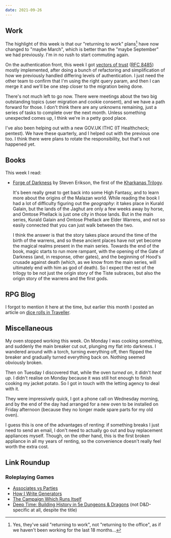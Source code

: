```yaml
---
date: 2021-09-26
---
```


## Work

The highlight of this week is that our "returning to work" plans[^rtw]
have now changed to "maybe March", which is better than the "maybe
September" we had previously.  I'm in no rush to start commuting
again.

[^rtw]: Yes, they've said "returning to work", not "returning to the
  office", as if we haven't been working for the last 18 months...

On the authentication front, this week I got [vectors of trust][]
([RFC 8485][]) mostly implemented, after doing a bunch of refactoring
and simplification of how we previously handled differing levels of
authentication.  I just need the other team to confirm that I'm using
the right query param, and then I can merge it and we'll be one step
closer to the migration being done.

There's not much left to go now.  There were meetings about the two
big outstanding topics (user migration and cookie consent), and we
have a path forward for those.  I don't think there are any unknowns
remaining, just a series of tasks to complete over the next month.
Unless something unexpected comes up, I think we're in a petty good
place.

I've also been helping out with a new GOV.UK ITHC (IT Healthcheck;
pentest).  We have these quarterly, and I helped out with the previous
one too.  I think there were plans to rotate the responsibility, but
that's not happened yet.

[vectors of trust]: https://github.com/alphagov/account-api/pull/215
[RFC 8485]: https://datatracker.ietf.org/doc/html/rfc8485


## Books

This week I read:

- [Forge of Darkness][] by Steven Erikson, the first of the [Kharkanas Trilogy][].

  It's been really great to get back into some High Fantasy, and to
  learn more about the origins of the Malazan world.  While reading
  the book I had a lot of difficulty figuring out the *geography*: it
  takes place in Kurald Galain, but the lands of the Jaghut are only a
  few weeks away by horse, and Omtose Phellack is just one city in
  those lands.  But in the main series, Kurald Galain and Omtose
  Phellack are Elder Warrens, and not so easily connected that you can
  just walk between the two.

  I think the answer is that the story takes place around the time of
  the birth of the warrens, and so these ancient places have not yet
  become the magical realms present in the main series.  Towards the
  end of the book, magic starts to run more rampant, with the opening
  of the Gate of Darkness (and, in response, other gates), and the
  beginning of Hood's crusade against death (which, as we know from
  the main series, will ultimately end with him as god of death).  So
  I expect the rest of the trilogy to be not just the origin story of
  the Tiste subraces, but also the origin story of the warrens and the
  first gods.

[Forge of Darkness]: https://malazan.fandom.com/wiki/Forge_of_Darkness
[Kharkanas Trilogy]: https://en.wikipedia.org/wiki/The_Kharkanas_Trilogy


## RPG Blog

I forgot to mention it here at the time, but earlier this month I posted an
article on [dice rolls in Traveller][].

[dice rolls in Traveller]: https://www.lookwhattheshoggothdraggedin.com/post/dice-rolls-in-traveller.html


## Miscellaneous

My oven stopped working this week.  On Monday I was cooking something,
and suddenly the main breaker cut out, plunging my flat into darkness.
I wandered around with a torch, turning everything off, then flipped
the breaker and gradually turned everything back on.  Nothing seemed
obviously broken.

Then on Tuesday I discovered that, while the oven *turned on*, it
didn't *heat up*.  I didn't realise on Monday because it was still hot
enough to finish cooking my jacket potato.  So I got in touch with the
letting agency to deal with it.

They were impressively quick, I got a phone call on Wednesday morning,
and by the end of the day had arranged for a new oven to be installed
on Friday afternoon (because they no longer made spare parts for my
old oven).

I guess this is one of the advantages of renting: if something breaks
I just need to send an email, I don't need to actually go out and buy
replacement appliances myself.  Though, on the other hand, this is the
first broken appliance in all my years of renting, so the convenience
doesn't really feel worth the extra cost.


## Link Roundup

### Roleplaying Games

- [Associates vs Parties](https://knightattheopera.blogspot.com/2021/09/associates-vs-parties.html)
- [How I Write Generators](http://lizardmandiaries.blogspot.com/2021/09/how-i-write-generators.html)
- [The Campaign Which Runs Itself](http://monstersandmanuals.blogspot.com/2021/09/the-campaign-which-runs-itself.html)
- [Deep Time: Building History in 5e Dungeons & Dragons](https://www.youtube.com/watch?v=21EPwffOx0I) (not D&D-specific at all, despite the title)

